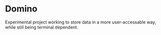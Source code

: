 # Domino

Experimental project working to store data in a more user-accessable way, while still being terminal dependent.
